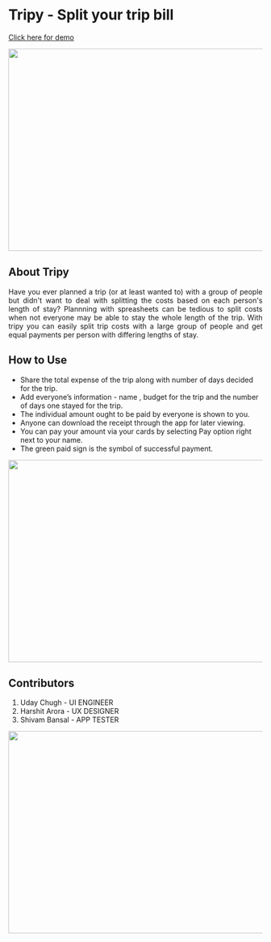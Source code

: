 # Tripy - Split your trip bill

<a href="https://udaychugh.github.io/Trpiy/" target="_blank">Click here for demo</a>

<img src="https://raw.githubusercontent.com/udaychugh/show/main/images/tirpy1.PNG" height="400px" width="700px">

## About Tripy

<p align="justify">Have you ever planned a trip (or at least wanted to) with a group of people but didn't want to deal with splitting the costs based on each person's length of stay? Plannning with spreasheets can be tedious to split costs when not everyone may be able to stay the whole length of the trip.
With tripy you can easily split trip costs with a large group of people and get equal payments per person with differing lengths of stay.</p>

## How to Use

<ul>
  <li>Share the total expense of the trip along with number of days decided for the trip.</li>
  <li>Add everyone’s information -  name , budget for the trip and the number of days one stayed for the trip.</li>
  <li>The individual amount ought to be paid by everyone is shown to you.</li>
  <li>Anyone can download the receipt through the app for later viewing.</li>
  <li>You can pay your amount via your cards by selecting Pay option right next to your name.</li>
  <li>The green paid sign is the symbol of successful payment.</li>
</ul>

<img src="https://raw.githubusercontent.com/udaychugh/tripy/main/images/tripy2.PNG" height="400px" width="700px">

## Contributors

1.	Uday Chugh - UI ENGINEER <br>
2.	Harshit Arora - UX DESIGNER <br>
3.	Shivam Bansal - APP TESTER

<img src="https://raw.githubusercontent.com/udaychugh/tripy/main/images/tripy5.PNG" height="400px" width="700px">




